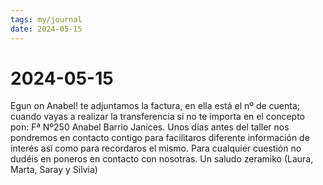```yaml
---
tags: my/journal
date: 2024-05-15
---
```


# 2024-05-15
Egun on Anabel! te adjuntamos la factura, en ella está el nº de cuenta; cuando vayas a realizar la transferencia si no te importa en el concepto pon: Fª Nº250 Anabel Barrio Janices. Unos días antes del taller nos pondremos en contacto contigo para facilitaros diferente información de interés así como para recordaros el mismo. Para cualquier cuestión no dudéis en poneros en contacto con nosotras. Un saludo zeramiko (Laura, Marta, Saray y Silvia)
